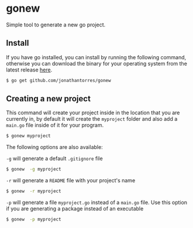 # gonew
Simple tool to generate a new go project.

## Install
If you have go installed, you can install by running the following command, otherwise you can download the binary for your operating system from the latest release [here](https://github.com/jonathantorres/gonew/releases/tag/v0.1.0).
```bash
$ go get github.com/jonathantorres/gonew
```

## Creating a new project
This command will create your project inside in the location that you are currently in, by default it will create the `myproject` folder and also add a `main.go` file inside of it for your program.
```bash
$ gonew myproject
```

The following options are also available:

`-g` will generate a default `.gitignore` file
```bash
$ gonew  -g myproject
```

`-r` will generate a `README` file with your project's name
```bash
$ gonew  -r myproject
```

`-p` will generate a file `myproject.go` instead of a `main.go` file. Use this option if you are generating a package instead of an executable
```bash
$ gonew  -p myproject
```

